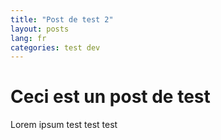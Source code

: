```yaml
---
title: "Post de test 2"
layout: posts
lang: fr
categories: test dev
---
```


# Ceci est un post de test

Lorem ipsum test test test
